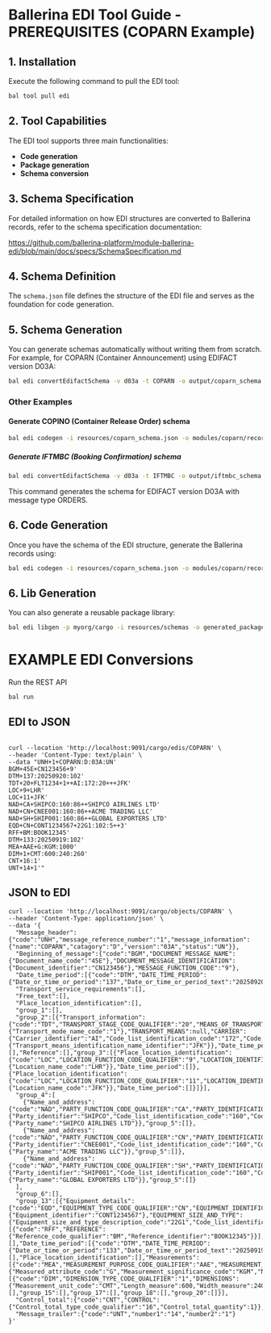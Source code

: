 # Ballerina EDI Tool Guide - PREREQUISITES (COPARN Example)

## 1. Installation

Execute the following command to pull the EDI tool:

```bash
bal tool pull edi
```

## 2. Tool Capabilities

The EDI tool supports three main functionalities:
- **Code generation**
- **Package generation** 
- **Schema conversion**

## 3. Schema Specification

For detailed information on how EDI structures are converted to Ballerina records, refer to the schema specification documentation:

https://github.com/ballerina-platform/module-ballerina-edi/blob/main/docs/specs/SchemaSpecification.md

## 4. Schema Definition

The `schema.json` file defines the structure of the EDI file and serves as the foundation for code generation.

## 5. Schema Generation

You can generate schemas automatically without writing them from scratch. For example, for COPARN (Container Announcement) using EDIFACT version D03A:

```bash
bal edi convertEdifactSchema -v d03a -t COPARN -o output/coparn_schema.json
```

### Other Examples

#### Generate COPINO (Container Release Order) schema
```bash
bal edi codegen -i resources/coparn_schema.json -o modules/coparn/records.bal
```
##### Generate IFTMBC (Booking Confirmation) schema

```bash
bal edi convertEdifactSchema -v d03a -t IFTMBC -o output/iftmbc_schema.json
```

This command generates the schema for EDIFACT version D03A with message type ORDERS.

## 6. Code Generation

Once you have the schema of the EDI structure, generate the Ballerina records using:

```bash
bal edi codegen -i resources/coparn_schema.json -o modules/coparn/records.bal
```

## 6. Lib Generation

You can also generate a reusable package library:

```bash
bal edi libgen -p myorg/cargo -i resources/schemas -o generated_packages/cargo
```


# EXAMPLE EDI Conversions

Run the REST API
```bash
bal run
```

## EDI to JSON

```curl

curl --location 'http://localhost:9091/cargo/edis/COPARN' \
--header 'Content-Type: text/plain' \
--data "UNH+1+COPARN:D:03A:UN'
BGM+45E+CN123456+9'
DTM+137:20250920:102'
TDT+20+FLT1234+1++AI:172:20+++JFK'
LOC+9+LHR'
LOC+11+JFK'
NAD+CA+SHIPCO:160:86++SHIPCO AIRLINES LTD'
NAD+CN+CNEE001:160:86++ACME TRADING LLC'
NAD+SH+SHIP001:160:86++GLOBAL EXPORTERS LTD'
EQD+CN+CONT1234567+22G1:102:5++3'
RFF+BM:BOOK12345'
DTM+133:20250919:102'
MEA+AAE+G:KGM:1000'
DIM+1+CMT:600:240:260'
CNT+16:1'
UNT+14+1'"
```

## JSON to EDI

```curl
curl --location 'http://localhost:9091/cargo/objects/COPARN' \
--header 'Content-Type: application/json' \
--data '{
  "Message_header":{"code":"UNH","message_reference_number":"1","message_information":{"name":"COPARN","catagory":"D","version":"03A","status":"UN"}},
  "Beginning_of_message":{"code":"BGM","DOCUMENT_MESSAGE_NAME":{"Document_name_code":"45E"},"DOCUMENT_MESSAGE_IDENTIFICATION":{"Document_identifier":"CN123456"},"MESSAGE_FUNCTION_CODE":"9"},
  "Date_time_period":[{"code":"DTM","DATE_TIME_PERIOD":{"Date_or_time_or_period":"137","Date_or_time_or_period_text":"20250920","Date_or_time_or_period_format_code":"102"}}],
  "Transport_service_requirements":[],
  "Free_text":[],
  "Place_location_identification":[],
  "group_1":[],
  "group_2":[{"Transport_information":{"code":"TDT","TRANSPORT_STAGE_CODE_QUALIFIER":"20","MEANS_OF_TRANSPORT_JOURNEY_IDENTIFIER":"FLT1234","MODE_OF_TRANSPORT":{"Transport_mode_name_code":"1"},"TRANSPORT_MEANS":null,"CARRIER":{"Carrier_identifier":"AI","Code_list_identification_code":"172","Code_list_responsible_agency_code":"20"},"TRANSIT_DIRECTION_INDICATOR_CODE":"","EXCESS_TRANSPORTATION_INFORMATION":null,"TRANSPORT_IDENTIFICATION":{"Transport_means_identification_name_identifier":"JFK"}},"Date_time_period":[],"Reference":[],"group_3":[{"Place_location_identification":{"code":"LOC","LOCATION_FUNCTION_CODE_QUALIFIER":"9","LOCATION_IDENTIFICATION":{"Location_name_code":"LHR"}},"Date_time_period":[]},{"Place_location_identification":{"code":"LOC","LOCATION_FUNCTION_CODE_QUALIFIER":"11","LOCATION_IDENTIFICATION":{"Location_name_code":"JFK"}},"Date_time_period":[]}]}],
  "group_4":[
    {"Name_and_address":{"code":"NAD","PARTY_FUNCTION_CODE_QUALIFIER":"CA","PARTY_IDENTIFICATION_DETAILS":{"Party_identifier":"SHIPCO","Code_list_identification_code":"160","Code_list_responsible_agency_code":"86"},"NAME_AND_ADDRESS":null,"PARTY_NAME":{"Party_name":"SHIPCO AIRLINES LTD"}},"group_5":[]},
    {"Name_and_address":{"code":"NAD","PARTY_FUNCTION_CODE_QUALIFIER":"CN","PARTY_IDENTIFICATION_DETAILS":{"Party_identifier":"CNEE001","Code_list_identification_code":"160","Code_list_responsible_agency_code":"86"},"NAME_AND_ADDRESS":null,"PARTY_NAME":{"Party_name":"ACME TRADING LLC"}},"group_5":[]},
    {"Name_and_address":{"code":"NAD","PARTY_FUNCTION_CODE_QUALIFIER":"SH","PARTY_IDENTIFICATION_DETAILS":{"Party_identifier":"SHIP001","Code_list_identification_code":"160","Code_list_responsible_agency_code":"86"},"NAME_AND_ADDRESS":null,"PARTY_NAME":{"Party_name":"GLOBAL EXPORTERS LTD"}},"group_5":[]}
  ],
  "group_6":[],
  "group_13":[{"Equipment_details":{"code":"EQD","EQUIPMENT_TYPE_CODE_QUALIFIER":"CN","EQUIPMENT_IDENTIFICATION":{"Equipment_identifier":"CONT1234567"},"EQUIPMENT_SIZE_AND_TYPE":{"Equipment_size_and_type_description_code":"22G1","Code_list_identification_code":"102","Code_list_responsible_agency_code":"5"},"EQUIPMENT_SUPPLIER_CODE":"","EQUIPMENT_STATUS_CODE":"3"},"Reference":[{"code":"RFF","REFERENCE":{"Reference_code_qualifier":"BM","Reference_identifier":"BOOK12345"}}],"Transport_movement_details":[],"Date_time_period":[{"code":"DTM","DATE_TIME_PERIOD":{"Date_or_time_or_period":"133","Date_or_time_or_period_text":"20250919","Date_or_time_or_period_format_code":"102"}}],"Transport_service_requirements":[],"Place_location_identification":[],"Measurements":[{"code":"MEA","MEASUREMENT_PURPOSE_CODE_QUALIFIER":"AAE","MEASUREMENT_DETAILS":{"Measured_attribute_code":"G","Measurement_significance_code":"KGM","Non_discrete_measurement_name_code":"1000"}}],"Dimensions":[{"code":"DIM","DIMENSION_TYPE_CODE_QUALIFIER":"1","DIMENSIONS":{"Measurement_unit_code":"CMT","Length_measure":600,"Width_measure":240,"Height_measure":260}}],"group_14":[],"group_15":[],"group_17":[],"group_18":[],"group_20":[]}],
  "Control_total":{"code":"CNT","CONTROL":{"Control_total_type_code_qualifier":"16","Control_total_quantity":1}},
  "Message_trailer":{"code":"UNT","number1":"14","number2":"1"}
}'
```
